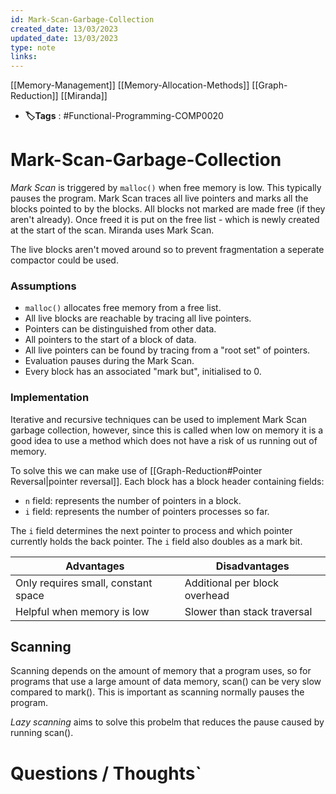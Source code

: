 ```yaml
---
id: Mark-Scan-Garbage-Collection
created_date: 13/03/2023
updated_date: 13/03/2023
type: note
links: 
---
```

[[Memory-Management]]
[[Memory-Allocation-Methods]]
[[Graph-Reduction]]
[[Miranda]]
* **🏷️Tags** : #Functional-Programming-COMP0020 
# Mark-Scan-Garbage-Collection

*Mark Scan* is triggered by `malloc()` when free memory is low. This typically pauses the program. Mark Scan traces all live pointers and marks all the blocks pointed to by the blocks. All blocks not marked are made free (if they aren't already). Once freed it is put on the free list - which is newly created at the start of the scan. Miranda uses Mark Scan.

The live blocks aren't moved around so to prevent fragmentation a seperate compactor could be used.


### Assumptions
* `malloc()` allocates free memory from a free list.
* All live blocks are reachable by tracing all live pointers.
* Pointers can be distinguished from other data.
* All pointers to the start of a block of data.
* All live pointers can be found by tracing from a "root set" of pointers.
* Evaluation pauses during the Mark Scan.
* Every block has an associated "mark but", initialised to 0.

### Implementation

Iterative and recursive techniques can be used to implement Mark Scan garbage collection, however, since this is called when low on memory it is a good idea to use a method which does not have a risk of us running out of memory. 

To solve this we can make use of [[Graph-Reduction#Pointer Reversal|pointer reversal]]. Each block has a block header containing fields:
* `n` field: represents the number of pointers in a block.
* `i` field: represents the number of pointers processes so far.

The `i` field determines the next pointer to process and which pointer currently holds the back pointer. The `i` field also doubles as a mark bit.

| Advantages                          | Disadvantages                 |
| ----------------------------------- | ----------------------------- |
| Only requires small, constant space | Additional per block overhead |
| Helpful when memory is low          | Slower than stack traversal                              |

## Scanning

Scanning depends on the amount of memory that a program uses, so for programs that use a large amount of data memory, scan() can be very slow compared to mark(). This is important as scanning normally pauses the program.

*Lazy scanning* aims to solve this probelm that reduces the pause caused by running scan(). 

# Questions / Thoughts`